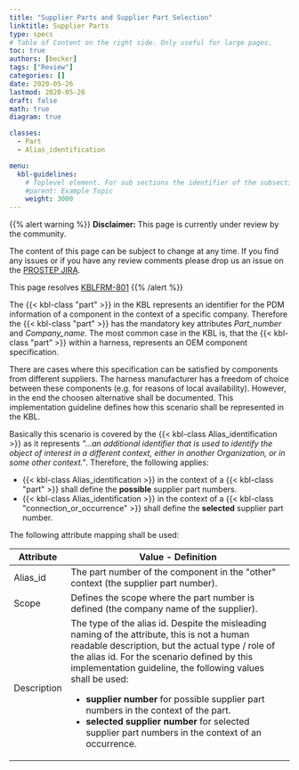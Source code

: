 ```yaml
---
title: "Supplier Parts and Supplier Part Selection"
linktitle: Supplier Parts
type: specs
# Table of Content on the right side. Only useful for large pages.
toc: true
authors: [becker]
tags: ["Review"]
categories: []
date: 2020-05-26
lastmod: 2020-05-26
draft: false
math: true
diagram: true

classes:
  - Part
  - Alias_identification

menu:
  kbl-guidelines:
    # Toplevel element. For sub sections the identifier of the subsection
    #parent: Example Topic
    weight: 3000
---
```

{{% alert warning %}}
**Disclaimer:** This page is currently under review by the community.  

The content of this page can be subject to change at any time. If you find any issues or if you have any review comments please drop us an issue on the [PROSTEP JIRA](https://track.prostep.com/projects/KBLFRM/). 

This page resolves [KBLFRM-801](https://track.prostep.com/browse/KBLFRM-801)
{{% /alert %}}

The {{< kbl-class "part" >}} in the KBL represents an identifier for the PDM information of a component in the context of a specific company. Therefore the {{< kbl-class "part" >}} has the mandatory key attributes *Part_number* and *Company_name*. The most common case in the KBL is, that the {{< kbl-class "part" >}} within a harness, represents an OEM component specification. 

There are cases where this specification can be satisfied by components from different suppliers. The harness manufacturer has a freedom of choice between these components (e.g. for reasons of local availability). However, in the end the choosen alternative shall be documented. This implementation guideline defines how this scenario shall be represented in the KBL.

Basically this scenario is covered by the {{< kbl-class Alias_identification >}} as it represents *"...an additional identifier that is used to identify the object of interest in a different context, either in another Organization, or in some other context."*. Therefore, the following applies:

* {{< kbl-class Alias_identification >}} in the context of a {{< kbl-class "part" >}} shall define the **possible** supplier part numbers.
* {{< kbl-class Alias_identification >}} in the context of a {{< kbl-class "connection_or_occurrence" >}} shall define the **selected** supplier part number.

The following attribute mapping shall be used:

| Attribute | Value - Definition |
|-----------|--------------------|
| Alias_id | The part number of the component in the "other" context (the supplier part number). |
| Scope | Defines the scope where the part number is defined (the company name of the supplier). |
| Description | The type of the alias id. Despite the misleading naming of the attribute, this is not a human readable description, but the actual type / role of the alias id. For the scenario defined by this implementation guideline, the following values shall be used: <ul><li>**supplier number** for possible supplier part numbers in the context of the part.</li><li>**selected supplier number** for selected supplier part numbers in the context of an occurrence.</li></ul>|



